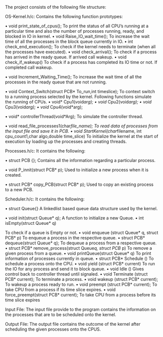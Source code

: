 The project consists of the following file structure:

OS-Kernel.h/c:
Contains the following function prototypes:

•	void print_state_of_cpus();
To print the status of all CPU’s running at a particular time and also the number of processes running, ready, and blocked in IO in kernel.
•	void Raise_IO_wait_time();
To increase the wait time of all the processes in the block queue currently in IO.
•	int check_end_execution();
To check if the kernel needs to terminate (when all the processes have executed).
•	void check_arrival();
To check if a process has arrived in the ready queue. If arrived call wakeup.
•	void check_if_wakeup()
To check if a process has completed its IO time or not. If completed call wakeup.


•	void Increment_Waiting_Time();
To increase the wait time of all the processes in the ready queue that are not running.

•	void Context_Switch(struct PCB* To_run,int timeslice);
To context switch to a running process selected by the kernel.
Following functions simulate the running of CPUs.
•	void* Cpu1(void*arg);
•	void* Cpu2(void*arg);
•	void* Cpu3(void*arg);
•	void* Cpu4(void*arg);
 
•	void* controllerThread(void*Arg);
To simulate the controller thread.


•	void read_file_processes1(char*file_name);
To read data of processes from the input file and save it in PCB.
•	void StartKernel(char*filename, int cpu_count1,char algo,double time_slice)
To initialize the kernel at the start of execution by loading up the processes and creating threads.

Processes.h/c:
It contains the following:

•	struct PCB {};
Contains all the information regarding a particular process.


•	void P_innit(struct PCB* p);
Used to initialize a new process when it is created.


•	struct PCB* copy_PCB(struct PCB* p);
Used to copy an existing process to a new PCB.



Scheduler.h/c:
It contains the following:

•	struct Queue{}
A linkedlist based queue data structure used by the kernel.


•	void init(struct Queue* q);
A function to initialize a new Queue.
•	int isEmpty(struct Queue* q)
 
To check if a queue is Empty or not.
•	void enqueue (struct Queue* q, struct PCB* p)
To enqueue a process in the respective queue.
•	struct PCB* dequeue(struct Queue* q);
To dequeue a process from a respective queue.
•	struct PCB* remove_process(struct Queue*q, struct PCB* p)
To remove a given process from a queue.
•	void printQueue(struct Queue* q)
To print information of processes currently in queue.
•	struct PCB* Schedule ()
To schedule a process onto the CPU.
•	void yield (struct PCB* current)
To run the IO for any process and send it to block queue.
•	void Idle ()
Gives control back to controller thread until signaled.
•	void Terminate (struct PCB* current);
To terminate a process.
•	void wakeup (struct PCB* current);
To wakeup a process ready to run.
•	void preempt (struct PCB* current);
To take CPU from a process if its time slice expires.
•	void force_preempt(struct PCB* current);
To take CPU from a process before its time slice expires

Input File:
The input file provide to the program contains the information on the processes that are to be scheduled onto the kernel.

Output File:
The output file contains the outcome of the kernel after scheduling the given processes onto the CPUS.
